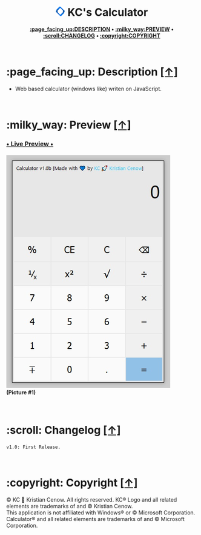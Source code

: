 <h1 align="center"><img src="https://raw.githubusercontent.com/kcenow/Storage/master/favicon.png" width="25px" height="25px"> KC's Calculator</h1>
<p align="center"><b><a href="#page_facing_up-description-">:page_facing_up:DESCRIPTION</a> • <a href="#milky_way-preview-">:milky_way:PREVIEW</a> • <a href="#scroll-changelog-">:scroll:CHANGELOG</a> • <a href="#copyright-copyright-">:copyright:COPYRIGHT</a></b></p>

<br />

<h1>:page_facing_up: Description <a href="#-kcs-calculator" title="Go to Navigation">[↑]</a></h1>

* Web based calculator (windows like) writen on JavaScript.

<br />

<h1>:milky_way: Preview <a href="#-kcs-calculator" title="Go to Navigation">[↑]</a></h1>

<h3><a href="https://kcenow.com/lab/calculator/" target="_blank">• Live Preview •</a></h3>

<h4><img src="https://raw.githubusercontent.com/kcenow/Calculator/main/Preview/Preview.jpg"><br />
(Picture #1)</h4>

<br />

<h1>:scroll: Changelog <a href="#-kcs-calculator" title="Go to Navigation">[↑]</a></h1>

```
v1.0: First Release.
```

<br />

<h1>:copyright: Copyright <a href="#-kcs-calculator" title="Go to Navigation">[↑]</a></h1>
© KC &#128640; Kristian Cenow. All rights reserved. KC® Logo and all related elements are trademarks of and © Kristian Cenow.<br />
This application is not affiliated with Windows® or © Microsoft Corporation. Calculator® and all related elements are trademarks of and © Microsoft Corporation. 
